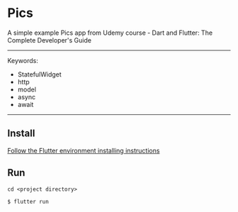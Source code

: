 # Pics

A simple example Pics app from Udemy course - Dart and Flutter: The Complete Developer's Guide

---

Keywords: 

* StatefulWidget
* http
* model 
* async
* await

---

## Install

[Follow the Flutter environment installing instructions](https://flutter.io/docs/get-started/install)

## Run

```
cd <project directory>
```

```
$ flutter run
```